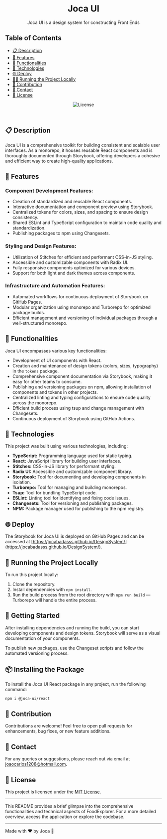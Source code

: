 <h1 align="center"> Joca UI </h1>

<p align="center">
Joca UI is a design system for constructing Front Ends<br/>
</p>

## Table of Contents

- [📋 Description](#-description)
- [🌟 Features](#-features)
- [🔧 Functionalities](#-functionalities)
- [🚀 Technologies](#-technologies)
- [🌐 Deploy](#-deploy)
- [🏃‍♀️ Running the Project Locally](#-running-the-project-locally)
- [🤝 Contribution](#-contribution)
- [📧 Contact](#-contact)
- [📝 License](#-license)

<p align="center">
  <img alt="License" src="https://img.shields.io/static/v1?label=license&message=MIT&color=49AA26&labelColor=000000">
</p>

<br>

## 📋 Description

Joca UI is a comprehensive toolkit for building consistent and scalable user interfaces. As a monorepo, it houses reusable React components and is thoroughly documented through Storybook, offering developers a cohesive and efficient way to create high-quality applications.

## 🌟 Features

### Component Development Features:

- Creation of standardized and reusable React components.
- Interactive documentation and component preview using Storybook.
- Centralized tokens for colors, sizes, and spacing to ensure design consistency.
- Shared ESLint and TypeScript configuration to maintain code quality and standardization.
- Publishing packages to npm using Changesets.

### Styling and Design Features:

- Utilization of Stitches for efficient and performant CSS-in-JS styling.
- Accessible and customizable components with Radix UI.
- Fully responsive components optimized for various devices.
- Support for both light and dark themes across components.

### Infrastructure and Automation Features:

- Automated workflows for continuous deployment of Storybook on GitHub Pages.
- Modular organization using monorepo and Turborepo for optimized package builds.
- Efficient management and versioning of individual packages through a well-structured monorepo.

## 🔧 Functionalities

Joca UI encompasses various key functionalities:

- Development of UI components with React.
- Creation and maintenance of design tokens (colors, sizes, typography) in the `tokens` package.
- Comprehensive component documentation via Storybook, making it easy for other teams to consume.
- Publishing and versioning packages on npm, allowing installation of components and tokens in other projects.
- Centralized linting and typing configurations to ensure code quality across the monorepo.
- Efficient build process using tsup and change management with Changesets.
- Continuous deployment of Storybook using GitHub Actions.

## 🚀 Technologies

This project was built using various technologies, including:

- **TypeScript:** Programming language used for static typing.
- **React:** JavaScript library for building user interfaces.
- **Stitches:** CSS-in-JS library for performant styling.
- **Radix UI:** Accessible and customizable component library.
- **Storybook:** Tool for documenting and developing components in isolation.
- **Turborepo:** Tool for managing and building monorepos.
- **Tsup:** Tool for bundling TypeScript code.
- **ESLint:** Linting tool for identifying and fixing code issues.
- **Changesets:** Tool for versioning and publishing packages.
- **NPM:** Package manager used for publishing to the npm registry.

## 🌐 Deploy

The Storybook for Joca UI is deployed on GitHub Pages and can be accessed at [https://jocabadasss.github.io/DesignSystem/](https://jocabadasss.github.io/DesignSystem/).

## 🏃 Running the Project Locally

To run this project locally:

1. Clone the repository.
2. Install dependencies with `npm install`.
3. Run the build process from the root directory with `npm run build` — Turborepo will handle the entire process.

## 🏁 Getting Started

After installing dependencies and running the build, you can start developing components and design tokens. Storybook will serve as a visual documentation of your components.

To publish new packages, use the Changeset scripts and follow the automated versioning process.

## 📦 Installing the Package

To install the Joca UI React package in any project, run the following command:

```bash
npm i @joca-ui/react
```

## 🤝 Contribution

Contributions are welcome! Feel free to open pull requests for enhancements, bug fixes, or new feature additions.

## 📧 Contact

For any queries or suggestions, please reach out via email at [joaocarlos1208@hotmail.com](mailto:joaocarlos1208@hotmail.com).

## 📝 License

This project is licensed under the [MIT License](LICENSE).

---

This README provides a brief glimpse into the comprehensive functionalities and technical aspects of FoodExplorer. For a more detailed overview, access the application or explore the codebase.

---

Made with ♥ by Joca :wave:

